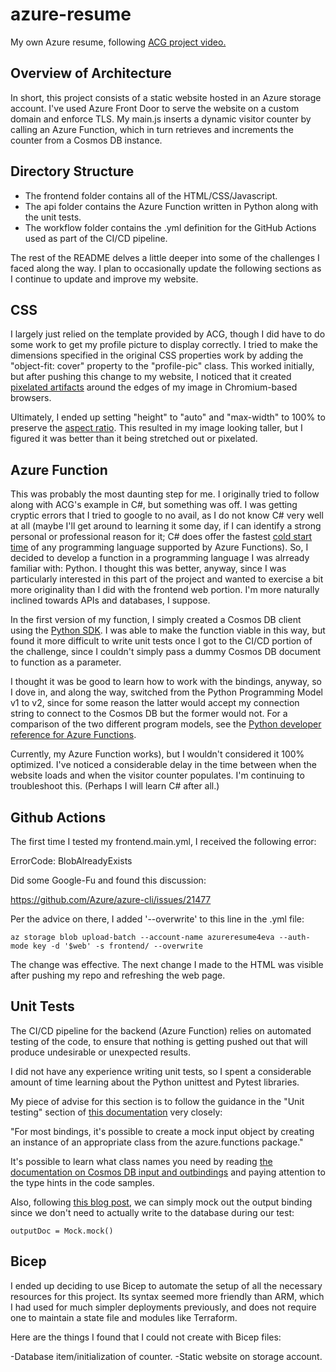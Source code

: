 # azure-resume
My own Azure resume, following [ACG project video.](https://www.youtube.com/watch?v=ieYrBWmkfno&t=1197s)

## Overview of Architecture
In short, this project consists of a static website hosted in an Azure storage account. I've used Azure Front Door to serve the website on a custom domain and enforce TLS. My main.js inserts a dynamic visitor counter by calling an Azure Function, which in turn retrieves and increments the counter from a Cosmos DB instance. 

## Directory Structure

- The frontend folder contains all of the HTML/CSS/Javascript.
- The api folder contains the Azure Function written in Python along with the unit tests.
- The workflow folder contains the .yml definition for the GitHub Actions used as part of the CI/CD pipeline. 

The rest of the README delves a little deeper into some of the challenges I faced along the way. I plan to occasionally update the following sections as I continue to update and improve my website.

## CSS

I largely just relied on the template provided by ACG, though I did have to do some work to get my profile picture to display correctly. I tried to make the dimensions specified in the original CSS properties work by adding the "object-fit: cover" property to the "profile-pic" class. This worked initially, but after pushing this change to my website, I noticed that it created [pixelated artifacts](https://stackoverflow.com/questions/74502978/object-fit-cover-gives-pixelated-images-on-chrome) around the edges of my image in Chromium-based browsers.

Ultimately, I ended up setting "height" to "auto" and "max-width" to 100% to preserve the [aspect ratio](https://stackoverflow.com/questions/3751565/css-100-width-or-height-while-keeping-aspect-ratio). This resulted in my image looking taller, but I figured it was better than it being stretched out or pixelated.

## Azure Function
This was probably the most daunting step for me. I originally tried to follow along with ACG's example in C#, but something was off. I was getting cryptic errors that I tried to google to no avail, as I do not know C# very well at all (maybe I'll get around to learning it some day, if I can identify a strong personal or professional reason for it; C# does offer the fastest [cold start time](https://mikhail.io/serverless/coldstarts/azure/) of any programming language supported by Azure Functions). So, I decided to develop a function in a programming language I was alrready familiar with: Python. I thought this was better, anyway, since I was particularly interested in this part of the project and wanted to exercise a bit more originality than I did with the frontend web portion. I'm more naturally inclined towards APIs and databases, I suppose.

In the first version of my function, I simply created a Cosmos DB client using the [Python SDK](https://pypi.org/project/azure-cosmos/). I was able to make the function viable in this way, but found it more difficult to write unit tests once I got to the CI/CD portion of the challenge, since I couldn't simply pass a dummy Cosmos DB document to function as a parameter.

I thought it was be good to learn how to work with the bindings, anyway, so I dove in, and along the way, switched from the Python Programming Model v1 to v2, since for some reason the latter would accept my connection string to connect to the Cosmos DB but the former would not. For a comparison of the two different program models, see the [Python developer reference for Azure Functions](https://learn.microsoft.com/en-us/azure/azure-functions/functions-reference-python?tabs=asgi%2Capplication-level&pivots=python-mode-decorators).

Currently, my Azure Function works), but I wouldn't considered it 100% optimized. I've noticed a considerable delay in the time between when the website loads and when the visitor counter populates. I'm continuing to troubleshoot this. (Perhaps I will learn C# after all.)

## Github Actions

The first time I tested my frontend.main.yml, I received the following error:

ErrorCode: BlobAlreadyExists

Did some Google-Fu and found this discussion:

https://github.com/Azure/azure-cli/issues/21477

Per the advice on there, I added '--overwrite' to this line in the .yml file:

```
az storage blob upload-batch --account-name azureresume4eva --auth-mode key -d '$web' -s frontend/ --overwrite
```

The change was effective. The next change I made to the HTML was visible after pushing my repo and refreshing the web page.

## Unit Tests

The CI/CD pipeline for the backend (Azure Function) relies on automated testing of the code, to ensure that nothing is getting pushed out that will produce undesirable or unexpected results.

I did not have any experience writing unit tests, so I spent a considerable amount of time learning about the Python unittest and Pytest libraries.

My piece of advise for this section is to follow the guidance in the "Unit testing" section of [this documentation](https://learn.microsoft.com/en-us/azure/azure-functions/functions-reference-python?tabs=asgi%2Capplication-level&pivots=python-mode-configuration#unit-testing) very closely:

"For most bindings, it's possible to create a mock input object by creating an instance of an appropriate class from the azure.functions package."

It's possible to learn what class names you need by reading [the documentation on Cosmos DB input and outbindings](https://learn.microsoft.com/en-us/azure/azure-functions/functions-bindings-cosmosdb-v2?tabs=in-process%2Cextensionv4&pivots=programming-language-python) and paying attention to the type hints in the code samples.

Also, following [this blog post](https://chriskingdon.com/2020/11/30/the-definitive-guide-to-azure-functions-in-python-part-2-unit-testing/), we can simply mock out the output binding since we don't need to actually write to the database during our test:

```
outputDoc = Mock.mock()
```

## Bicep

I ended up deciding to use Bicep to automate the setup of all the necessary resources for this project. Its syntax seemed more friendly than ARM, which I had used for much simpler deployments previously, and does not require one to maintain a state file and modules like Terraform.

Here are the things I found that I could not create with Bicep files:

-Database item/initialization of counter.
-Static website on storage account.
